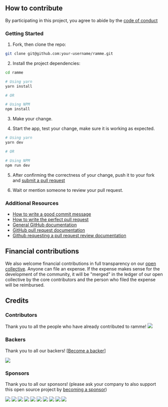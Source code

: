 ## How to contribute

By participating in this project, you agree to abide by the [code of conduct](CODE_OF_CONDUCT.md)

### Getting Started

1. Fork, then clone the repo:

  ```bash
  git clone git@github.com:your-username/ramme.git
  ```

2. Install the project dependencies:

  ```bash
  cd ramme

  # Using yarn
  yarn install

  # OR

  # Using NPM
  npm install
  ```

3. Make your change.

4. Start the app, test your change, make sure it is working as expected.

  ```bash
  # Using yarn
  yarn dev

  # OR

  # Using NPM
  npm run dev
  ```

5. After confirming the correctness of your change, push it to your fork and [submit a pull request](https://github.com/terkelg/ramme/compare/)

6. Wait or mention someone to review your pull request.

### Additional Resources

* [How to write a good commit message](http://tbaggery.com/2008/04/19/a-note-about-git-commit-messages.html)
* [How to write the perfect pull request](https://github.com/blog/1943-how-to-write-the-perfect-pull-request)
* [General GitHub documentation](https://help.github.com/)
* [GitHub pull request documentation](https://help.github.com/articles/creating-a-pull-request/)
* [Github requesting a pull request review documentation](https://help.github.com/articles/requesting-a-pull-request-review/)


## Financial contributions

We also welcome financial contributions in full transparency on our [open collective](https://opencollective.com/ramme).
Anyone can file an expense. If the expense makes sense for the development of the community, it will be "merged" in the ledger of our open collective by the core contributors and the person who filed the expense will be reimbursed.


## Credits


### Contributors

Thank you to all the people who have already contributed to ramme!
<a href="graphs/contributors"><img src="https://opencollective.com/ramme/contributors.svg?width=890" /></a>


### Backers

Thank you to all our backers! [[Become a backer](https://opencollective.com/ramme#backer)]

<a href="https://opencollective.com/ramme#backers" target="_blank"><img src="https://opencollective.com/ramme/backers.svg?width=890"></a>


### Sponsors

Thank you to all our sponsors! (please ask your company to also support this open source project by [becoming a sponsor](https://opencollective.com/ramme#sponsor))

<a href="https://opencollective.com/ramme/sponsor/0/website" target="_blank"><img src="https://opencollective.com/ramme/sponsor/0/avatar.svg"></a>
<a href="https://opencollective.com/ramme/sponsor/1/website" target="_blank"><img src="https://opencollective.com/ramme/sponsor/1/avatar.svg"></a>
<a href="https://opencollective.com/ramme/sponsor/2/website" target="_blank"><img src="https://opencollective.com/ramme/sponsor/2/avatar.svg"></a>
<a href="https://opencollective.com/ramme/sponsor/3/website" target="_blank"><img src="https://opencollective.com/ramme/sponsor/3/avatar.svg"></a>
<a href="https://opencollective.com/ramme/sponsor/4/website" target="_blank"><img src="https://opencollective.com/ramme/sponsor/4/avatar.svg"></a>
<a href="https://opencollective.com/ramme/sponsor/5/website" target="_blank"><img src="https://opencollective.com/ramme/sponsor/5/avatar.svg"></a>
<a href="https://opencollective.com/ramme/sponsor/6/website" target="_blank"><img src="https://opencollective.com/ramme/sponsor/6/avatar.svg"></a>
<a href="https://opencollective.com/ramme/sponsor/7/website" target="_blank"><img src="https://opencollective.com/ramme/sponsor/7/avatar.svg"></a>
<a href="https://opencollective.com/ramme/sponsor/8/website" target="_blank"><img src="https://opencollective.com/ramme/sponsor/8/avatar.svg"></a>
<a href="https://opencollective.com/ramme/sponsor/9/website" target="_blank"><img src="https://opencollective.com/ramme/sponsor/9/avatar.svg"></a>